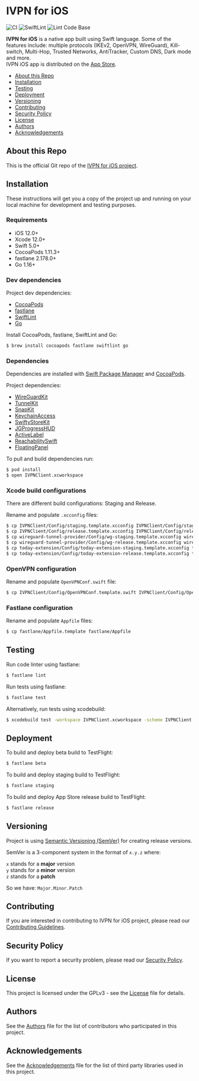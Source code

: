 # IVPN for iOS

![CI](https://github.com/ivpn/ios-app/workflows/CI/badge.svg)
![SwiftLint](https://github.com/ivpn/ios-app/workflows/SwiftLint/badge.svg)
![Lint Code Base](https://github.com/ivpn/ios-app/workflows/Lint%20Code%20Base/badge.svg)

**IVPN for iOS** is a native app built using Swift language. Some of the features include: multiple protocols (IKEv2, OpenVPN, WireGuard), Kill-switch, Multi-Hop, Trusted Networks, AntiTracker, Custom DNS, Dark mode and more.  
IVPN iOS app is distributed on the [App Store](https://apps.apple.com/us/app/ivpn-serious-privacy-protection/id1193122683?mt=8).  

* [About this Repo](#about-repo)
* [Installation](#installation)
* [Testing](#testing)
* [Deployment](#deployment)
* [Versioning](#versioning)
* [Contributing](#contributing)
* [Security Policy](#security)
* [License](#license)
* [Authors](#Authors)
* [Acknowledgements](#acknowledgements)

<a name="about-repo"></a>
## About this Repo

This is the official Git repo of the [IVPN for iOS project](https://github.com/ivpn/ios-app).

<a name="installation"></a>
## Installation

These instructions will get you a copy of the project up and running on your local machine for development and testing purposes.

### Requirements

- iOS 12.0+
- Xcode 12.0+
- Swift 5.0+
- CocoaPods 1.11.3+
- fastlane 2.178.0+
- Go 1.16+

### Dev dependencies

Project dev dependencies:  

* [CocoaPods](https://cocoapods.org)  
* [fastlane](https://fastlane.tools)  
* [SwiftLint](https://github.com/realm/SwiftLint)  
* [Go](https://golang.org)  

Install CocoaPods, fastlane, SwiftLint and Go:  

```sh
$ brew install cocoapods fastlane swiftlint go
```

### Dependencies

Dependencies are installed with [Swift Package Manager](https://swift.org/package-manager/) and [CocoaPods](https://cocoapods.org).

Project dependencies:  

* [WireGuardKit](https://github.com/WireGuard/wireguard-apple)  
* [TunnelKit](https://github.com/passepartoutvpn/tunnelkit)  
* [SnapKit](https://github.com/SnapKit/SnapKit)  
* [KeychainAccess](https://github.com/kishikawakatsumi/KeychainAccess)  
* [SwiftyStoreKit](https://github.com/bizz84/SwiftyStoreKit)  
* [JGProgressHUD](https://github.com/JonasGessner/JGProgressHUD)  
* [ActiveLabel](https://github.com/optonaut/ActiveLabel.swift)  
* [ReachabilitySwift](https://github.com/ashleymills/Reachability.swift)  
* [FloatingPanel](https://github.com/scenee/FloatingPanel)  

To pull and build dependencies run:  

```sh
$ pod install  
$ open IVPNClient.xcworkspace  
```

### Xcode build configurations

There are different build configurations: Staging and Release. 

Rename and populate `.xcconfig` files: 

```sh
$ cp IVPNClient/Config/staging.template.xcconfig IVPNClient/Config/staging.xcconfig  
$ cp IVPNClient/Config/release.template.xcconfig IVPNClient/Config/release.xcconfig  
$ cp wireguard-tunnel-provider/Config/wg-staging.template.xcconfig wireguard-tunnel-provider/Config/wg-staging.xcconfig   
$ cp wireguard-tunnel-provider/Config/wg-release.template.xcconfig wireguard-tunnel-provider/Config/wg-release.xcconfig  
$ cp today-extension/Config/today-extension-staging.template.xcconfig today-extension/Config/today-extension-staging.xcconfig  
$ cp today-extension/Config/today-extension-release.template.xcconfig today-extension/Config/today-extension-release.xcconfig   
```

### OpenVPN configuration

Rename and populate `OpenVPNConf.swift` file: 

```sh
$ cp IVPNClient/Config/OpenVPNConf.template.swift IVPNClient/Config/OpenVPNConf.swift
```

### Fastlane configuration

Rename and populate `Appfile` files: 

```sh
$ cp fastlane/Appfile.template fastlane/Appfile
```

<a name="testing"></a>
## Testing

Run code linter using fastlane:  

```sh
$ fastlane lint
```

Run tests using fastlane:  

```sh
$ fastlane test
```

Alternatively, run tests using xcodebuild:  

```sh
$ xcodebuild test -workspace IVPNClient.xcworkspace -scheme IVPNClient -destination 'platform=iOS Simulator,name=iPhone 11'
```

<a name="deployment"></a>
## Deployment

To build and deploy beta build to TestFlight:  

```sh
$ fastlane beta
```

To build and deploy staging build to TestFlight:  

```sh
$ fastlane staging
```

To build and deploy App Store release build to TestFlight:  

```sh
$ fastlane release
```

<a name="versioning"></a>
## Versioning

Project is using [Semantic Versioning (SemVer)](https://semver.org) for creating release versions.

SemVer is a 3-component system in the format of `x.y.z` where:

`x` stands for a **major** version  
`y` stands for a **minor** version  
`z` stands for a **patch**

So we have: `Major.Minor.Patch` 

<a name="contributing"></a>
## Contributing

If you are interested in contributing to IVPN for iOS project, please read our [Contributing Guidelines](/.github/CONTRIBUTING.md).

<a name="security"></a>
## Security Policy

If you want to report a security problem, please read our [Security Policy](/.github/SECURITY.md).

<a name="license"></a>
## License

This project is licensed under the GPLv3 - see the [License](/LICENSE.md) file for details.

<a name="authors"></a>
## Authors

See the [Authors](/AUTHORS) file for the list of contributors who participated in this project.

<a name="acknowledgements"></a>
## Acknowledgements

See the [Acknowledgements](/ACKNOWLEDGEMENTS.md) file for the list of third party libraries used in this project.